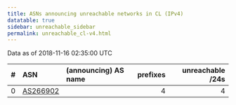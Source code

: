 ```yaml
---
title: ASNs announcing unreachable networks in CL (IPv4)
datatable: true
sidebar: unreachable_sidebar
permalink: unreachable_cl-v4.html
---
```


Data as of 2018-11-16 02:35:00 UTC


<div class="datatable-begin"></div>

|   # | ASN                                      | (announcing) AS name   |   prefixes |   unreachable /24s |
|----:|:-----------------------------------------|:-----------------------|-----------:|-------------------:|
|   0 | [AS266902](unreachable_AS266902-v4.html) |                        |          4 |                  4 |

<div class="datatable-end"></div>